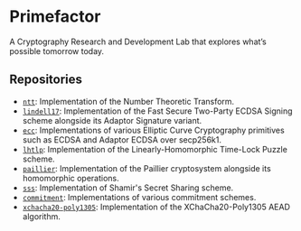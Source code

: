 # Primefactor

A Cryptography Research and Development Lab that explores what’s possible tomorrow today.

## Repositories

- [`ntt`](https://github.com/primefactor-io/ntt): Implementation of the Number Theoretic Transform.
- [`lindell17`](https://github.com/primefactor-io/lindell17): Implementation of the Fast Secure Two-Party ECDSA Signing scheme alongside its Adaptor Signature variant.
- [`ecc`](https://github.com/primefactor-io/ecc): Implementations of various Elliptic Curve Cryptography primitives such as ECDSA and Adaptor ECDSA over secp256k1.
- [`lhtlp`](https://github.com/primefactor-io/lhtlp): Implementation of the Linearly-Homomorphic Time-Lock Puzzle scheme.
- [`paillier`](https://github.com/primefactor-io/paillier): Implementation of the Paillier cryptosystem alongside its homomorphic operations.
- [`sss`](https://github.com/primefactor-io/sss): Implementation of Shamir's Secret Sharing scheme.
- [`commitment`](https://github.com/primefactor-io/commitment): Implementations of various commitment schemes.
- [`xchacha20-poly1305`](https://github.com/primefactor-io/xchacha20-poly1305): Implementation of the XChaCha20-Poly1305 AEAD algorithm.
